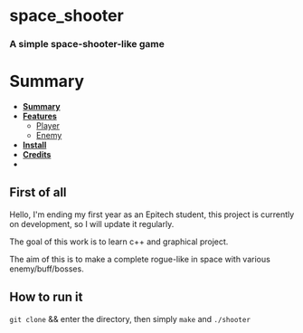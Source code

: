 # space_shooter

### A simple space-shooter-like game


# Summary

* **[Summary](#summary)**
* **[Features](#features)**
     * [Player](player)
     * [Enemy](enemy)
* **[Install](#install)**
* **[Credits](#credits)**
* 
First of all
-------------

Hello, I'm ending my first year as an Epitech student, this project is currently on development, so I will update it regularly.

The goal of this work is to learn c++ and graphical project.

The aim of this is to make a complete rogue-like in space with various enemy/buff/bosses.

How to run it
-------------
 `git clone` && enter the directory, then simply `make` and `./shooter`


